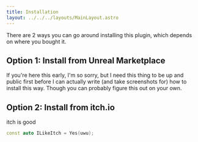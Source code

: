 ```yaml
---
title: Installation
layout: ../../../layouts/MainLayout.astro
---
```


There are 2 ways you can go around installing this plugin, which depends on where you bought it.

## Option 1: Install from Unreal Marketplace

If you're here this early, I'm so sorry, but I need this thing to be up and public first before I can actually write (and take screenshots for) how to install this way. Though you can probably figure this out on your own.

## Option 2: Install from itch.io

itch is good

```cpp
const auto ILikeItch = Yes(uwu);
```